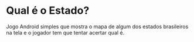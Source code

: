 # Qual é o Estado?
Jogo Android simples que mostra o mapa de algum dos estados brasileiros na tela e o jogador tem que tentar acertar
qual é.
